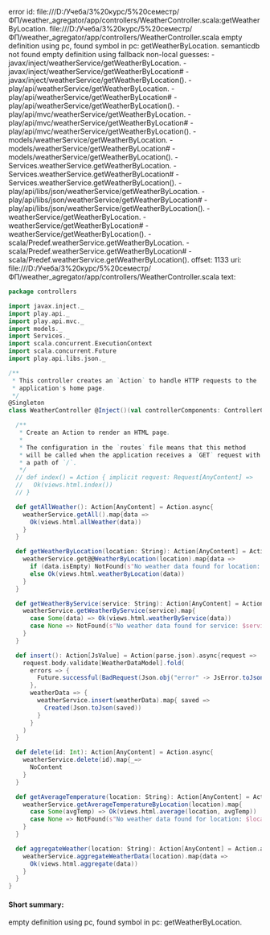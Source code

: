 error id: file:///D:/Учеба/3%20курс/5%20семестр/ФП/weather_agregator/app/controllers/WeatherController.scala:getWeatherByLocation.
file:///D:/Учеба/3%20курс/5%20семестр/ФП/weather_agregator/app/controllers/WeatherController.scala
empty definition using pc, found symbol in pc: getWeatherByLocation.
semanticdb not found
empty definition using fallback
non-local guesses:
	 -javax/inject/weatherService/getWeatherByLocation.
	 -javax/inject/weatherService/getWeatherByLocation#
	 -javax/inject/weatherService/getWeatherByLocation().
	 -play/api/weatherService/getWeatherByLocation.
	 -play/api/weatherService/getWeatherByLocation#
	 -play/api/weatherService/getWeatherByLocation().
	 -play/api/mvc/weatherService/getWeatherByLocation.
	 -play/api/mvc/weatherService/getWeatherByLocation#
	 -play/api/mvc/weatherService/getWeatherByLocation().
	 -models/weatherService/getWeatherByLocation.
	 -models/weatherService/getWeatherByLocation#
	 -models/weatherService/getWeatherByLocation().
	 -Services.weatherService.getWeatherByLocation.
	 -Services.weatherService.getWeatherByLocation#
	 -Services.weatherService.getWeatherByLocation().
	 -play/api/libs/json/weatherService/getWeatherByLocation.
	 -play/api/libs/json/weatherService/getWeatherByLocation#
	 -play/api/libs/json/weatherService/getWeatherByLocation().
	 -weatherService/getWeatherByLocation.
	 -weatherService/getWeatherByLocation#
	 -weatherService/getWeatherByLocation().
	 -scala/Predef.weatherService.getWeatherByLocation.
	 -scala/Predef.weatherService.getWeatherByLocation#
	 -scala/Predef.weatherService.getWeatherByLocation().
offset: 1133
uri: file:///D:/Учеба/3%20курс/5%20семестр/ФП/weather_agregator/app/controllers/WeatherController.scala
text:
```scala
package controllers

import javax.inject._
import play.api._
import play.api.mvc._
import models._
import Services._
import scala.concurrent.ExecutionContext
import scala.concurrent.Future
import play.api.libs.json._

/**
 * This controller creates an `Action` to handle HTTP requests to the
 * application's home page.
 */
@Singleton
class WeatherController @Inject()(val controllerComponents: ControllerComponents, weatherService: WeatherDataService[Future])(implicit ec: ExecutionContext) extends BaseController {

  /**
   * Create an Action to render an HTML page.
   *
   * The configuration in the `routes` file means that this method
   * will be called when the application receives a `GET` request with
   * a path of `/`.
   */
  // def index() = Action { implicit request: Request[AnyContent] =>
  //   Ok(views.html.index())
  // }

  def getAllWeather(): Action[AnyContent] = Action.async{
    weatherService.getAll().map{data =>
      Ok(views.html.allWeather(data))
    }
  }

  def getWeatherByLocation(location: String): Action[AnyContent] = Action.async{ 
    weatherService.get@@WeatherByLocation(location).map{data =>
      if (data.isEmpty) NotFound(s"No weather data found for location: $location")
      else Ok(views.html.weatherByLocation(data))
    }
  }

  def getWeatherByService(service: String): Action[AnyContent] = Action.async{
    weatherService.getWeatherByService(service).map{
      case Some(data) => Ok(views.html.weatherByService(data))
      case None => NotFound(s"No weather data found for service: $service")
    }
  }

  def insert(): Action[JsValue] = Action(parse.json).async{request =>
    request.body.validate[WeatherDataModel].fold(
      errors => {
        Future.successful(BadRequest(Json.obj("error" -> JsError.toJson(errors))))
      },
      weatherData => {
        weatherService.insert(weatherData).map{ saved =>
          Created(Json.toJson(saved))
        }
      } 
    )
  }

  def delete(id: Int): Action[AnyContent] = Action.async{
    weatherService.delete(id).map{_=>
      NoContent
    }
  }

  def getAverageTemperature(location: String): Action[AnyContent] = Action.async{
    weatherService.getAverageTemperatureByLocation(location).map{
      case Some(avgTemp) => Ok(views.html.average(location, avgTemp))
      case None => NotFound(s"No weather data found for location: $location")
    }
  }

  def aggregateWeather(location: String): Action[AnyContent] = Action.async{
    weatherService.aggregateWeatherData(location).map{data =>
      Ok(views.html.aggregate(data))
    }
  }
}

```


#### Short summary: 

empty definition using pc, found symbol in pc: getWeatherByLocation.